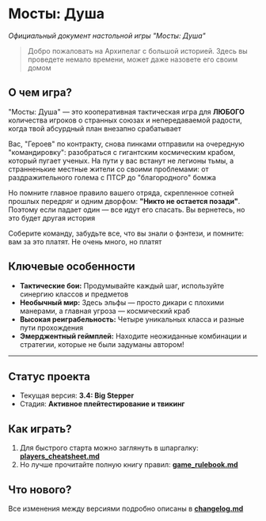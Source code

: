 # Мосты: Душа

*Официальный документ настольной игры "Мосты: Душа"*

> Добро пожаловать на Архипелаг с большой историей. Здесь вы проведете немало времени, может даже назовете его своим домом

## О чем игра?

"Мосты: Душа" — это кооперативная тактическая игра для **ЛЮБОГО** количества игроков о странных союзах и непередаваемой радости, когда твой абсурдный план внезапно срабатывает

Вас, "Героев" по контракту, снова пинками отправили на очередную "командировку": разобраться с гигантским космическим крабом, который пугает ученых. На пути у вас встанут не легионы тьмы, а странненькие местные жители со своими проблемами: от раздражительного голема с ПТСР до "благородного" бомжа

Но помните главное правило вашего отряда, скрепленное сотней прошлых передряг и одним дворфом: **"Никто не остается позади"**. Поэтому если падает один — все идут его спасать. Вы вернетесь, но это будет другая история

Соберите команду, забудьте все, что вы знали о фэнтези, и помните: вам за это платят. Не очень много, но платят

## Ключевые особенности
*   **Тактические бои:** Продумывайте каждый шаг, используйте синергию классов и предметов
*   **Необычный мир:** Здесь эльфы — просто дикари с плохими манерами, а главная угроза — космический краб
*   **Высокая реиграбельность:** Четыре уникальных класса и разные пути прохождения
*   **Эмерджентный геймплей:** Находите неожиданные комбинации и стратегии, которые не были задуманы автором!

---

## Статус проекта
*   Текущая версия: **3.4: Big Stepper**
*   Стадия: **Активное плейтестирование и твикинг**

## Как играть?
1.  Для быстрого старта можно заглянуть в шпаргалку: **[players_cheatsheet.md](players_cheatsheet.md)**
2.  Но лучше прочитайте полную книгу правил: **[game_rulebook.md](game_rulebook.md)**

## Что нового?
Все изменения между версиями подробно описаны в **[changelog.md](changelog.md)**